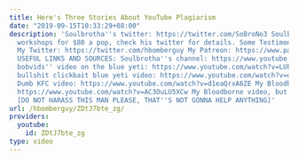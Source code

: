 ```yaml
---
title: Here's Three Stories About YouTube Plagiarism
date: "2019-09-15T10:33:29+08:00"
description: 'Soulbrotha''s twitter: https://twitter.com/SoBroNo3 Soulbrotha does
  workshops for $80 a pop, check his twitter for details. Some Testimonials: https://pastebin.com/iTXvzdJJ
  My Twitter: https://twitter.com/hbomberguy My Patreon: https://www.patreon.com/Hbomb
  USEFUL LINKS AND SOURCES: Soulbrotha''s channel: https://www.youtube.com/user/soulbrothanumbuh3
  bobvids'' video on the blue yeti: https://www.youtube.com/watch?v=LUhdIsLKEvU Plagiarised
  bullshit clickbait blue yeti video: https://www.youtube.com/watch?v=qa9SbQWyex0
  Dumb KFC video: https://www.youtube.com/watch?v=d1eaQrxA6ZE My Bloodborne video:
  https://www.youtube.com/watch?v=AC3OuLU5XCw My Bloodborne video, but worse : https://www.youtube.com/watch?v=ZBqvVz8HW8A
  [DO NOT HARASS THIS MAN PLEASE, THAT''S NOT GONNA HELP ANYTHING]'
url: /hbomberguy/ZDtJ7bte_zg/
providers:
  youtube:
    id: ZDtJ7bte_zg
type: video
---
```

